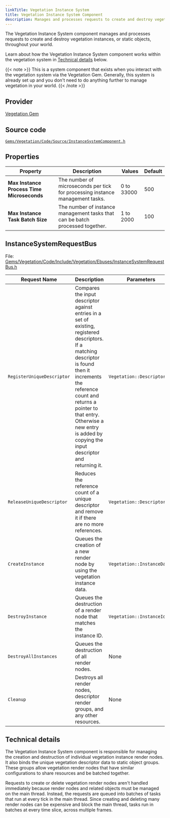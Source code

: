 ```yaml
---
linkTitle: Vegetation Instance System
title: Vegetation Instance System Component
description: Manages and processes requests to create and destroy vegetation instances in Open 3D Engine (O3DE). 
---
```


The Vegetation Instance System component manages and processes requests to create and destroy vegetation instances, or static objects, throughout your world.

Learn about how the Vegetation Instance System component works within the vegetation system in [Technical details](#technical-details) below.

{{< note >}} 
This is a system component that exists when you interact with the vegetation system via the Vegetation Gem. Generally, this system is already set up and you don't need to do anything further to manage vegetation in your world.
{{< /note >}}

## Provider

[Vegetation Gem](/docs/user-guide/gems/reference/environment/vegetation/)

## Source code

[`Gems/Vegetation/Code/Source/InstanceSystemComponent.h`](https://github.com/o3de/o3de/blob/development/Gems/Vegetation/Code/Source/InstanceSystemComponent.h)


## Properties

| Property| Description | Values | Default |
| --- | --- | --- | --- |
| **Max Instance Process Time Microseconds** | The number of microseconds per tick for processing instance management tasks. | 0 to 33000 | 500 |
| **Max Instance Task Batch Size** | The number of instance management tasks that can be batch processed together. | 1 to 2000 | 100 |

## InstanceSystemRequestBus

File: [Gems/Vegetation/Code/Include/Vegetation/Ebuses/InstanceSystemRequestBus.h](https://github.com/o3de/o3de/blob/development/Gems/Vegetation/Code/Include/Vegetation/Ebuses/InstanceSystemRequestBus.h)

| Request Name | Description | Parameters | Return | Scriptable |
| --- | --- | --- | --- | --- |
| `RegisterUniqueDescriptor` | Compares the input descriptor against entries in a set of existing, registered descriptors. If a matching descriptor is found then it increments the reference count and returns a pointer to that entry. Otherwise a new entry is added by copying the input descriptor and returning it. | `Vegetation::Descriptor&` | `Vegetation::DescriptorPtr` | No  |
| `ReleaseUniqueDescriptor` | Reduces the reference count of a unique descriptor and remove it if there are no more references. | `Vegetation::DescriptorPtr` | None | No  |
| `CreateInstance` | Queues the creation of a new render node by using the vegetation instance data. | `Vegetation::InstanceData&` | None | No  |
| `DestroyInstance` | Queues the destruction of a render node that matches the instance ID. | `Vegetation::InstanceId` | None | No  |
| `DestroyAllInstances` | Queues the destruction of all render nodes. | None | None | No  |
| `Cleanup` | Destroys all render nodes, descriptor render groups, and any other resources. | None | None | No  |


## Technical details

The Vegetation Instance System component is responsible for managing the creation and destruction of individual vegetation instance render nodes.
It also binds the unique vegetation descriptor data to static object groups. 
These groups allow vegetation render nodes that have similar configurations to share resources and be batched together.

Requests to create or delete vegetation render nodes aren't handled immediately because render nodes and related objects must be managed on the main thread. 
Instead, the requests are queued into batches of tasks that run at every tick in the main thread. 
Since creating and deleting many render nodes can be expensive and block the main thread, tasks run in batches at every time slice, across multiple frames.